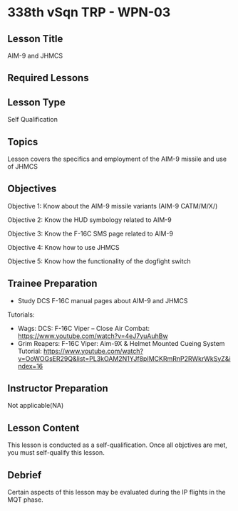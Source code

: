 # 338th vSqn TRP - WPN-03
## Lesson Title
AIM-9 and JHMCS

## Required Lessons


## Lesson Type
Self Qualification

## Topics
Lesson covers the specifics and employment of the AIM-9 missile and use of JHMCS

## Objectives
Objective 1: Know about the AIM-9 missile variants (AIM-9 CATM/M/X/)

Objective 2: Know the HUD symbology related to AIM-9

Objective 3: Know the F-16C SMS page related to AIM-9

Objective 4: Know how to use JHMCS

Objective 5: Know how the functionality of the dogfight switch



## Trainee Preparation
- Study DCS F-16C manual pages about AIM-9 and JHMCS


Tutorials:
- Wags: DCS: F-16C Viper – Close Air Combat:  https://www.youtube.com/watch?v=4eJ7yuAuhBw
- Grim Reapers: F-16C Viper: Aim-9X & Helmet Mounted Cueing System Tutorial: https://www.youtube.com/watch?v=OoWOGsER29Q&list=PL3kOAM2N1YJf8pIMCKRmRnP2RWkrWkSyZ&index=16

## Instructor Preparation
Not applicable(NA)


## Lesson Content
This lesson is conducted as a self-qualification.
Once all objctives are met, you must self-qualify this lesson.


## Debrief
Certain aspects of this lesson may be evaluated during the IP flights in the MQT phase.